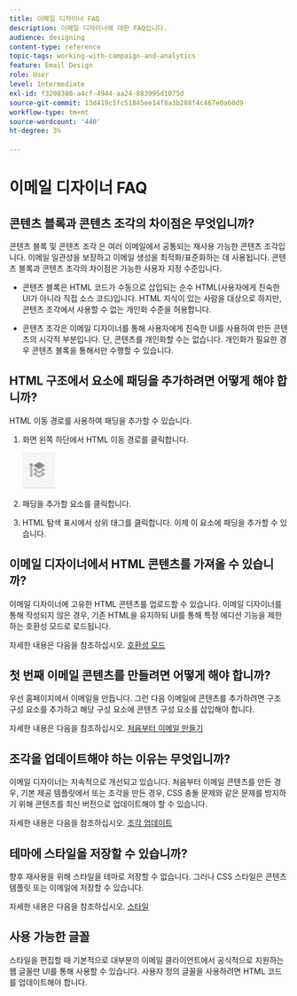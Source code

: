 ```yaml
---
title: 이메일 디자이너 FAQ
description: 이메일 디자이너에 대한 FAQ입니다.
audience: designing
content-type: reference
topic-tags: working-with-campaign-and-analytics
feature: Email Design
role: User
level: Intermediate
exl-id: f3208380-a4cf-4944-aa24-883995d1075d
source-git-commit: 13d419c5fc51845ee14f8a3b288f4c467e0a60d9
workflow-type: tm+mt
source-wordcount: '440'
ht-degree: 3%

---
```


# 이메일 디자이너 FAQ

## 콘텐츠 블록과 콘텐츠 조각의 차이점은 무엇입니까?

콘텐츠 블록 및 콘텐츠 조각 은 여러 이메일에서 공통되는 재사용 가능한 콘텐츠 조각입니다. 이메일 일관성을 보장하고 이메일 생성을 최적화/표준화하는 데 사용됩니다. 콘텐츠 블록과 콘텐츠 조각의 차이점은 가능한 사용자 지정 수준입니다.

* 콘텐츠 블록은 HTML 코드가 수동으로 삽입되는 순수 HTML(사용자에게 친숙한 UI가 아니라 직접 소스 코드)입니다. HTML 지식이 있는 사람을 대상으로 하지만, 콘텐츠 조각에서 사용할 수 없는 개인화 수준을 허용합니다.

* 콘텐츠 조각은 이메일 디자이너를 통해 사용자에게 친숙한 UI를 사용하여 만든 콘텐츠의 시각적 부분입니다. 단, 콘텐츠를 개인화할 수는 없습니다. 개인화가 필요한 경우 콘텐츠 블록을 통해서만 수행할 수 있습니다.

## HTML 구조에서 요소에 패딩을 추가하려면 어떻게 해야 합니까?

HTML 이동 경로를 사용하여 패딩을 추가할 수 있습니다.

1. 화면 왼쪽 하단에서 HTML 이동 경로를 클릭합니다.

   ![](assets/do-not-localize/breadcrumb.png)

1. 패딩을 추가할 요소를 클릭합니다.
1. HTML 탐색 표시에서 상위 태그를 클릭합니다.
이제 이 요소에 패딩을 추가할 수 있습니다.

## 이메일 디자이너에서 HTML 콘텐츠를 가져올 수 있습니까?

이메일 디자이너에 고유한 HTML 콘텐츠를 업로드할 수 있습니다. 이메일 디자이너를 통해 작성되지 않은 경우, 기존 HTML을 유지하되 UI를 통해 특정 에디션 기능을 제한하는 호환성 모드로 로드됩니다.

자세한 내용은 다음을 참조하십시오. [호환성 모드](../../designing/using/using-existing-content.md#compatibility-mode)

## 첫 번째 이메일 콘텐츠를 만들려면 어떻게 해야 합니까?

우선 홈페이지에서 이메일을 만듭니다.
그런 다음 이메일에 콘텐츠를 추가하려면 구조 구성 요소를 추가하고 해당 구성 요소에 콘텐츠 구성 요소를 삽입해야 합니다.

자세한 내용은 다음을 참조하십시오. [처음부터 이메일 만들기](../../designing/using/quick-start.md#from-scratch-email)

## 조각을 업데이트해야 하는 이유는 무엇입니까?

이메일 디자이너는 지속적으로 개선되고 있습니다. 처음부터 이메일 콘텐츠를 만든 경우, 기본 제공 템플릿에서 또는 조각을 만든 경우, CSS 충돌 문제와 같은 문제를 방지하기 위해 콘텐츠를 최신 버전으로 업데이트해야 할 수 있습니다.

자세한 내용은 다음을 참조하십시오. [조각 업데이트](../../designing/using/designing-content-in-adobe-campaign.md#email-designer-updates)

## 테마에 스타일을 저장할 수 있습니까?

향후 재사용을 위해 스타일을 테마로 저장할 수 없습니다. 그러나 CSS 스타일은 콘텐츠 템플릿 또는 이메일에 저장할 수 있습니다.

자세한 내용은 다음을 참조하십시오. [스타일](../../designing/using/styles.md)

## 사용 가능한 글꼴

스타일을 편집할 때 기본적으로 대부분의 이메일 클라이언트에서 공식적으로 지원하는 웹 글꼴만 UI를 통해 사용할 수 있습니다. 사용자 정의 글꼴을 사용하려면 HTML 코드를 업데이트해야 합니다.
